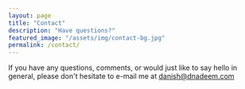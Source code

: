 ```yaml
---
layout: page
title: "Contact"
description: "Have questions?"
featured_image: "/assets/img/contact-bg.jpg"
permalink: /contact/
---
```


If you have any questions, comments, or would just like to say hello in general, please don't hesitate to e-mail me at [danish@dnadeem.com](mailto:danish@dnadeem.com)
